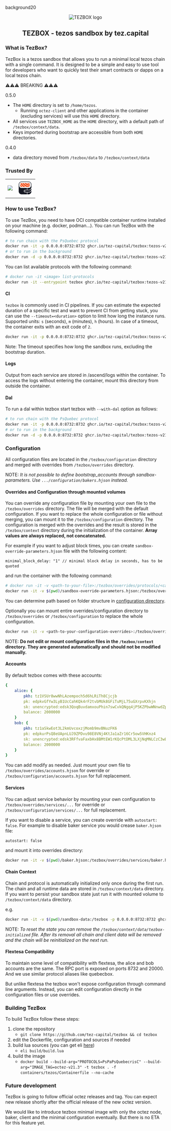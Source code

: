 background20<p align="center"><img width="150" src="https://raw.githubusercontent.com/tez-capital/tezbox/main/assets/logo.svg" alt="TEZBOX logo"></p>

<h2 align="center" class="heading-element">TEZBOX - tezos sandbox by tez.capital</h2>

### What is TezBox?

TezBox is a tezos sandbox that allows you to run a minimal local tezos chain with a single command. It is designed to be a simple and easy to use tool for developers who want to quickly test their smart contracts or dapps on a local tezos chain.

⚠️⚠️⚠️ BREAKING ⚠️⚠️⚠️

0.5.0
- The `HOME` directory is set to `/home/tezos`.
  - Running `octez-client` and other applications in the container (excluding services) will use this `HOME` directory.
- All services use `TEZBOX_HOME` as the `HOME` directory, with a default path of `/tezbox/context/data`.
- Keys imported during bootstrap are accessible from both `HOME` directories.

0.4.0
- data directory moved from `/tezbox/data` to `/tezbox/context/data`

### Trusted By

|         |         |
|:-------:|:-------:|
|<a href="https://taqueria.io/" target="_blank"><img width="150" src="https://user-images.githubusercontent.com/1114943/150659418-e55f1df3-ba4d-4e05-ab26-1f729858c7fb.png" /></a>|<a href="https://umamiwallet.com/" target="_blank"><img height="50" src="https://raw.githubusercontent.com/trilitech/umami-v2/558eb098130b23ca04b4f359e7973b78f8e2f8f4/apps/web/src/assets/icons/logo-light.svg" /></a>|

### How to use TezBox?

To use TezBox, you need to have OCI compatible container runtime installed on your machine (e.g. docker, podman...). You can run TezBox with the following command:

```bash
# to run chain with the PsQuebec protocol
docker run -it -p 0.0.0.0:8732:8732 ghcr.io/tez-capital/tezbox:tezos-v21.3 quebecbox
# or to run in the background
docker run -d -p 0.0.0.0:8732:8732 ghcr.io/tez-capital/tezbox:tezos-v21.3 quebecbox
```

You can list available protocols with the following command:
```bash
# docker run -it <image> list-protocols
docker run -it --entrypoint tezbox ghcr.io/tez-capital/tezbox:tezos-v21.3 list-protocols
```

#### CI

`tezbox` is commonly used in CI pipelines. If you can estimate the expected duration of a specific test and want to prevent CI from getting stuck, you can use the `--timeout=<duration>` option to limit how long the instance runs. Supported units: `s` (seconds), `m` (minutes), `h` (hours). In case of a timeout, the container exits with an exit code of `2`.

```bash
docker run -it -p 0.0.0.0:8732:8732 ghcr.io/tez-capital/tezbox:tezos-v21.3 --timeout=120s quebecbox
```

Note: The timeout specifies how long the sandbox runs, excluding the bootstrap duration.

#### Logs

Output from each service are stored in /ascend/logs within the container. To access the logs without entering the container, mount this directory from outside the container.

#### Dal

To run a dal within tezbox start tezbox with `--with-dal` option as follows:

```bash
# to run chain with the PsQuebec protocol
docker run -it -p 0.0.0.0:8732:8732 ghcr.io/tez-capital/tezbox:tezos-v21.3 quebecbox --with-dal
# or to run in the background
docker run -d -p 0.0.0.0:8732:8732 ghcr.io/tez-capital/tezbox:tezos-v21.3 quebecbox --with-dal
```

### Configuration

All configuration files are located in the `/tezbox/configuration` directory and merged with overrides from `/tezbox/overrides` directory. 

NOTE: *It is not possible to define bootstrap_accounts through sandbox-parameters. Use `.../configuration/bakers.hjson` instead.*

#### Overrides and Configuration through mounted volumes

You can override any configuration file by mounting your own file to the `/tezbox/overrides` directory. The file will be merged with the default configuration. If you want to replace the whole configuration or file without merging, you can mount it to the `/tezbox/configuration` directory. The configuration is merged with the overrides and the result is stored in the `/tezbox/context` directory during the initialization of the container. **Array values are always replaced, not concatenated.**

For example if you want to adjust block times, you can create `sandbox-override-parameters.hjson` file with the following content:
```hjson
minimal_block_delay: "1" // minimal block delay in seconds, has to be quoted
```
and run the container with the following command:
```bash
# docker run -it -v <path-to-your-file>:/tezbox/overrides/protocols/<case sensitive protocol id>/sandbox-parameters.hjson ... ghcr.io/tez-capital/tezbox:tezos-v21.3 quebecbox
docker run -it -v $(pwd)/sandbox-override-parameters.hjson:/tezbox/overrides/protocols/PsQuebec/sandbox-parameters.hjson ... ghcr.io/tez-capital/tezbox:tezos-v21.3 quebecbox
```
You can determine path based on folder structure in [configuration directory](https://github.com/tez-capital/tezbox/tree/main/configuration).

Optionally you can mount entire overrides/configuration directory to `/tezbox/overrides` or `/tezbox/configuration` to replace the whole configuration.

```bash
docker run -it -v <path-to-your-configuration-overrides>:/tezbox/overrides ... ghcr.io/tez-capital/tezbox:tezos-v21.3 quebecbox
```

NOTE: **Do not edit or mount configuration files in the `/tezbox/context` directory. They are generated automatically and should not be modified manually.**

#### Accounts

By default tezbox comes with these accounts: 
```yaml
{
    alice: {
        pkh: tz1VSUr8wwNhLAzempoch5d6hLRiTh8Cjcjb
        pk: edpkvGfYw3LyB1UcCahKQk4rF2tvbMUk8GFiTuMjL75uGXrpvKXhjn
        sk: unencrypted:edsk3QoqBuvdamxouPhin7swCvkQNgq4jP5KZPbwWNnwdZpSpJiEbq
        balance: 2000000
    }
    bob: {
        pkh: tz1aSkwEot3L2kmUvcoxzjMomb9mvBNuzFK6
        pk: edpkurPsQ8eUApnLUJ9ZPDvu98E8VNj4KtJa1aZr16Cr5ow5VHKnz4
        sk: unencrypted:edsk3RFfvaFaxbHx8BMtEW1rKQcPtDML3LXjNqMNLCzC3wLC1bWbAt
        balance: 2000000
    }
}
```
You can add modify as needed. Just mount your own file to `/tezbox/overrides/accounts.hjson` for override or `/tezbox/configuration/accounts.hjson` for full replacement.

#### Services

You can adjust service behavior by mounting your own configuration to `/tezbox/overrides/services/...` for override or `/tezbox/configuration/services/...` for full replacement.

If you want to disable a service, you can create override with `autostart: false`. For example to disable baker service you would crease `baker.hjson` file:
```hjson
autostart: false
```
and mount it into overrides directory:
```bash
docker run -it -v $(pwd)/baker.hjson:/tezbox/overrides/services/baker.hjson ... ghcr.io/tez-capital/tezbox:tezos-v21.3 quebecbox
```

#### Chain Context

Chain and protocol is automatically initialized only once during the first run. The chain and all runtime data are stored in `/tezbox/context/data` directory. If you want to persist your sandbox state just run it with mounted volume to `/tezbox/context/data` directory.

e.g.
```bash
docker run -it -v $(pwd)/sandbox-data:/tezbox -p 0.0.0.0:8732:8732 ghcr.io/tez-capital/tezbox:tezos-v21.3 quebecbox
```

NOTE: *To reset the state you can remove the `/tezbox/context/data/tezbox-initialized` file. After its removal all chain and client data will be removed and the chain will be reinitialized on the next run.*

#### Flextesa Compatibility

To maintain some level of compatibility with flextesa, the alice and bob accounts are the same. The RPC port is exposed on ports 8732 and 20000. And we use similar protocol aliases like quebecbox.

But unlike flextesa the tezbox won't expose configuration through command line arguments. Instead, you can edit configuration directly in the configuration files or use overrides.

### Building TezBox

To build TezBox follow these steps:

1. clone the repository
   - `git clone https://github.com/tez-capital/tezbox && cd tezbox`
2. edit the Dockerfile, configuration and sources if needed
3. build lua sources (you can get eli [here](https://github.com/alis-is/eli/releases))
   - `eli build/build.lua`
4. build the image
   - `docker build --build-arg="PROTOCOLS=PsPaPsQuebecrisC" --build-arg="IMAGE_TAG=octez-v21.3" -t tezbox . -f  containers/tezos/Containerfile --no-cache`

### Future development

TezBox is going to follow official octez releases and tag. You can expect new release shortly after the official release of the new octez version.

We would like to introduce tezbox minimal image with only the octez node, baker, client and the minimal configuration eventually. But there is no ETA for this feature yet.